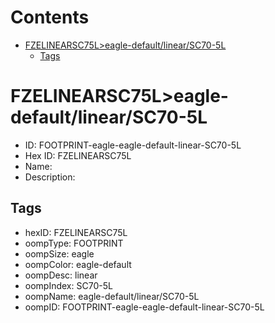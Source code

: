 



Contents
========

* [FZELINEARSC75L>eagle-default/linear/SC70-5L](#fzelinearsc75leagle-defaultlinearsc70-5l)
	* [Tags](#tags)

# FZELINEARSC75L>eagle-default/linear/SC70-5L

- ID: FOOTPRINT-eagle-eagle-default-linear-SC70-5L
- Hex ID: FZELINEARSC75L
- Name: 
- Description: 

## Tags

- hexID: FZELINEARSC75L
- oompType: FOOTPRINT
- oompSize: eagle
- oompColor: eagle-default
- oompDesc: linear
- oompIndex: SC70-5L
- oompName: eagle-default/linear/SC70-5L
- oompID: FOOTPRINT-eagle-eagle-default-linear-SC70-5L
